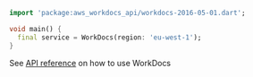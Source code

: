 ```dart
import 'package:aws_workdocs_api/workdocs-2016-05-01.dart';

void main() {
  final service = WorkDocs(region: 'eu-west-1');
}
```

See [API reference](https://pub.dev/documentation/aws_workdocs_api/latest/workdocs-2016-05-01/WorkDocs-class.html) on how to use WorkDocs
